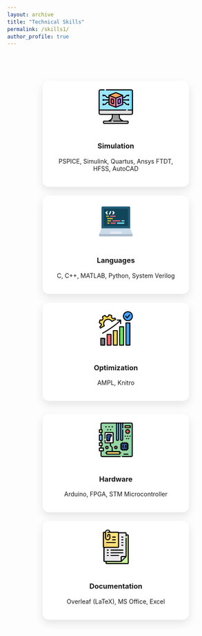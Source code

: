 ```yaml
---
layout: archive
title: "Technical Skills"
permalink: /skills1/
author_profile: true
---
```


<br><br>

<div style="display:flex; flex-wrap:wrap; justify-content:center; gap:20px; margin-top:30px;">

  <!-- Card 1 -->
  <div style="flex:1 1 300px; max-width:300px; background:#fff; border-radius:15px; padding:20px; text-align:center; box-shadow:0 8px 20px rgba(0,0,0,0.1);">
    <img src="/images/modeling.png" alt="Simulation" style="width:80px; margin-bottom:15px;">
    <h3>Simulation</h3>
    <p>PSPICE, Simulink, Quartus, Ansys FTDT, HFSS, AutoCAD</p>
  </div>

  <!-- Card 2 -->
  <div style="flex:1 1 300px; max-width:300px; background:#fff; border-radius:15px; padding:20px; text-align:center; box-shadow:0 8px 20px rgba(0,0,0,0.1);">
    <img src="/images/programming.png" alt="Programming Languages" style="width:80px; margin-bottom:15px;">
    <h3>Languages</h3>
    <p>C, C++, MATLAB, Python, System Verilog</p>
  </div>

  <!-- Card 3 -->
  <div style="flex:1 1 300px; max-width:300px; background:#fff; border-radius:15px; padding:20px; text-align:center; box-shadow:0 8px 20px rgba(0,0,0,0.1);">
    <img src="/images/optimization.png" alt="Optimization Software" style="width:80px; margin-bottom:15px;">
    <h3>Optimization</h3>
    <p>AMPL, Knitro</p>
  </div>

</div>

<div style="display:flex; flex-wrap:wrap; justify-content:center; gap:20px; margin-top:30px;">

  <!-- Card 4 -->
  <div style="flex:1 1 300px; max-width:300px; background:#fff; border-radius:15px; padding:20px; text-align:center; box-shadow:0 8px 20px rgba(0,0,0,0.1);">
    <img src="/images/hardware.png" alt="Hardware Skills" style="width:80px; margin-bottom:15px;">
    <h3>Hardware</h3>
    <p>Arduino, FPGA, STM Microcontroller</p>
  </div>

  <!-- Card 5 -->
  <div style="flex:1 1 300px; max-width:300px; background:#fff; border-radius:15px; padding:20px; text-align:center; box-shadow:0 8px 20px rgba(0,0,0,0.1);">
    <img src="/images/documentation.png" alt="Documentation Skills" style="width:80px; margin-bottom:15px;">
    <h3>Documentation</h3>
    <p>Overleaf (LaTeX), MS Office, Excel</p>
  </div>

</div>

